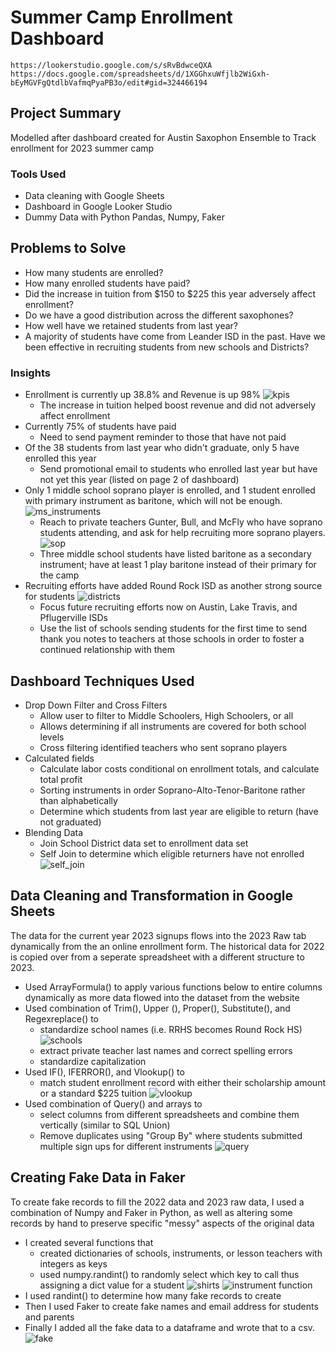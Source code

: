 # Summer Camp Enrollment Dashboard
    https://lookerstudio.google.com/s/sRvBdwceQXA
    https://docs.google.com/spreadsheets/d/1XGGhxuWfjlb2WiGxh-bEyMGVFgQtdlbVafmqPyaPB3o/edit#gid=324466194

## Project Summary
Modelled after dashboard created for Austin Saxophon Ensemble to Track enrollment for 2023 summer camp

### Tools Used
- Data cleaning with Google Sheets
- Dashboard in Google Looker Studio
- Dummy Data with Python Pandas, Numpy, Faker

## Problems to Solve
- How many students are enrolled?
- How many enrolled students have paid?
- Did the increase in tuition from $150 to $225 this year adversely affect enrollment?
- Do we have a good distribution across the different saxophones?
- How well have we retained students from last year?
- A majority of students have come from Leander ISD in the past. Have we been effective in recruiting students from new schools and Districts?

### Insights
- Enrollment is currently up 38.8% and Revenue is up 98%
![kpis](/images/kpis.png)
    - The increase in tuition helped boost revenue and did not adversely affect enrollment
- Currently 75% of students have paid
    - Need to send payment reminder to those that have not paid
- Of the 38 students from last year who didn't graduate, only 5 have enrolled this year
    - Send promotional email to students who enrolled last year but have not yet this year (listed on page 2 of dashboard)
- Only 1 middle school soprano player is enrolled, and 1 student enrolled with primary instrument as baritone, which will not be enough.
![ms_instruments](/images/mid_instr.png)
    - Reach to private teachers Gunter, Bull, and McFly who have soprano students attending, and ask for help recruiting more soprano players.
![sop](/images/instr_cross_filter.png)
    - Three middle school students have listed baritone as a secondary instrument; have at least 1 
    play baritone instead of their primary for the camp
- Recruiting efforts have added Round Rock ISD as another strong source for students
![districts](/images/district.png)
    - Focus future recruiting efforts now on Austin, Lake Travis, and Pflugerville ISDs
    - Use the list of schools sending students for the first time to send thank you notes to teachers at those schools in order to foster a continued relationship with them

## Dashboard Techniques Used
- Drop Down Filter and Cross Filters
    - Allow user to filter to Middle Schoolers, High Schoolers, or all
    - Allows determining if all instruments are covered for both school levels
    - Cross filtering identified teachers who sent soprano players
- Calculated fields
    - Calculate labor costs conditional on enrollment totals, and calculate total profit
    - Sorting instruments in order Soprano-Alto-Tenor-Baritone rather than alphabetically
    - Determine which students from last year are eligible to return (have not graduated)
- Blending Data
    - Join School District data set to enrollment data set
    - Self Join to determine which eligible returners have not enrolled
![self_join](/images/self_join.png)

## Data Cleaning and Transformation in Google Sheets

The data for the current year 2023 signups flows into the 2023 Raw tab dynamically from the an online enrollment form. The historical data for 2022 is copied over from a seperate spreadsheet with a different structure to 2023.
- Used ArrayFormula() to apply various functions below to entire columns dynamically as more data flowed into the dataset from the website
- Used combination of Trim(), Upper (), Proper(), Substitute(), and Regexreplace() to 
    - standardize school names (i.e. RRHS becomes Round Rock HS)
![schools](/images/school_cleaning_formula.png)
    - extract private teacher last names and correct spelling errors
    - standardize capitalization
- Used IF(), IFERROR(), and Vlookup() to 
    - match student enrollment record with either their scholarship amount or a standard $225 tuition
![vlookup](/images/vlookup.png)
- Used combination of Query() and arrays to 
    - select columns from different spreadsheets and combine them vertically (similar to SQL Union)
    - Remove duplicates using "Group By" where students submitted multiple sign ups for different instruments
![query](/images/query_formula.png)

## Creating Fake Data in Faker

To create fake records to fill the 2022 data and 2023 raw data, I used a combination of Numpy and Faker in Python, as well as altering some records by hand to preserve specific "messy" aspects of the original data

- I created several functions that
    - created dictionaries of schools, instruments, or lesson teachers with integers as keys
    - used numpy.randint() to randomly select which key to call thus assigning a dict value for a student
![shirts](/images/shirt_sizer.png)
![instrument function](/images/inst_func.png)
- I used randint() to determine how many fake records to create
- Then I used Faker to create fake names and email address for students and parents
- Finally I added all the fake data to a dataframe and wrote that to a csv.
![fake](/images/df_creator.png)

